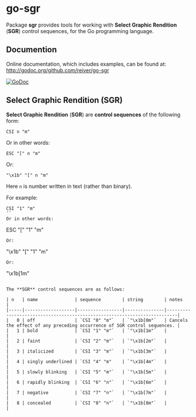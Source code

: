 # go-sgr

Package **sgr** provides tools for working with **Select Graphic Rendition** (**SGR**) control sequences, for the Go programming language.

## Documention

Online documentation, which includes examples, can be found at: http://godoc.org/github.com/reiver/go-sgr

[![GoDoc](https://godoc.org/github.com/reiver/go-sgr?status.svg)](https://godoc.org/github.com/reiver/go-sgr)

## Select Graphic Rendition (SGR)

**Select Graphic Rendition** (**SGR**) are **control sequences** of the following form:
```
CSI n "m"
```
Or in other words:
```
ESC "[" n "m"
```
Or:
```
"\x1b" "[" n "m"
```

Here `n` is number written in text (rather than binary).

For example:
```
CSI "1" "m"
``
Or in other words:
```
ESC "[" "1" "m"
```
Or:
```
"\x1b" "[" "1" "m"
```
Or:
```
"\x1b[1m"
```

The **SGR** control sequences are as follows:

| n   | name              | sequence        | string        | notes                                                                    |
|-----|-------------------|-----------------|---------------|--------------------------------------------------------------------------|
|   0 | off               | `CSI "0" "m"`   | `"\x1b[0m"`   | Cancels the effect of any preceding occurrence of SGR control sequences. |
|   1 | bold              | `CSI "1" "m"`   | `"\x1b[1m"`   |                                                                          |
|   2 | faint             | `CSI "2" "m"`   | `"\x1b[2m"`   |                                                                          |
|   3 | italicized        | `CSI "3" "m"`   | `"\x1b[3m"`   |                                                                          |
|   4 | singly underlined | `CSI "4" "m"    | `"\x1b[4m"`   |                                                                          |
|   5 | slowly blinking   | `CSI "5" "m"`   | `"\x1b[5m"`   |                                                                          |
|   6 | rapidly blinking  | `CSI "6" "n"`   | `"\x1b[6m"`   |                                                                          |
|   7 | negative          | `CSI "7" "n"`   | `"\x1b[7m"`   |                                                                          |
|   8 | concealed         | `CSI "8" "n"`   | `"\x1b[8m"`   |                                                                          |
